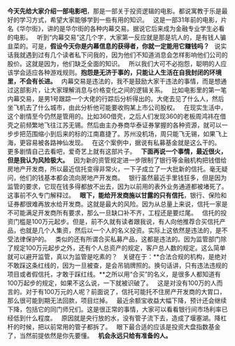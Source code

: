 **今天先给大家介绍一部电影吧**，那是一部关于投资逻辑的电影。都说寓教于乐是最好的学习方式，希望大家能够学到一些有用的知识。
 
这是一部31年前的电影，片名《华尔街》，讲的是华尔街的各种内幕交易。据说它后来成为金融专业学生必看的电影。
 
听到“内幕交易”这几个字，大家第一反应就是那是坑人的，是有钱人骗韭菜的。可是，**假设今天你是内幕信息的获得者，你就一定能用它赚钱吗？**
 
说实话我就遇到过有几个读者私下问我的，因为他们不知道消息会怎样影响他们公司的股价。这就是因为，他们缺乏全面的知识。
 
所以我们大可不必抱怨，聪明的人应该学会适应各种游戏规则。**抱怨是无济于事的，只能让人生活在自我封闭的环境里，不会有长进。**
 
内幕交易是违法的，我不是鼓励大家干违法的事情，而是想通过这部影片，让大家理解消息与价格变化之间的逻辑关系。
 
比如电影里的第一笔内幕交易，是男1号跟踪一个大佬的行踪后分析得出的。大佬去见了什么人，然后坐飞机去了什么城市，由此分析他可能要收购某上市公司股权。
 
在现实生活中，这个剧情至今仍然是管用的。比如360借壳，之后人们发现360的老板周鸿祎在借壳之前频繁地飞往江苏无锡。然后由主办券商华泰证券掌握的各种资源，就可以一步步把范围缩小到后来的标的江南嘉捷了。苏州没机场，周只能飞无锡，如果飞上海，更容易被各路神仙发现。
 
在这个案例中，据说有私募基金就是这么干的。
 
更多剧情自己去看吧，爱奇艺上就有这部片子。
 
**下面再说一个事情，最近很火，但是我认为风险极大。**
 
因为新的资管规定进一步限制了银行等金融机构把钱借给房地产开发商，所以最近信托变得非常火，一下子成立了一大批新的信托。毫无疑问，他们的钱基本都会流向房地产开发商。
 
银行虽然最近手里钱狂多，但是因为监管的要求，它现在钱多得都放不出去，因为以前用的表外业务通道都被堵死了。这事前不久专门解释过。
 
**眼下，能给开发商施以甘露的只有信托**，银行、保险和证券都很难再放水给开发商。这就是最大的风险。因为从总量上来说，信托一家是不可能满足开发商所有要求，那么一旦缺口补不齐，工程还是要烂尾。
 
信托的投资门槛是100万元起步。但是，前不久就有读者跟我说，有人向他推荐合买信托产品，也就是几个人集资，然后以一个人的名义投资。实际上这依然是违法的，是不受法律保护的。
 
类似的还有所谓合买私募产品，这都是违法的。因为监管部门除了规定100万元起步之外，还有个人总资产的规定，客户总人数的规定。这么简单就可以避开监管，真以为监管是吃素的？
 
关键在于：**合法合规的机构，是绝对不敢踩这条红线的，因为一旦被查，是会吊销牌照的。换句话讲，只有违法违规的项目或者假信托，才敢于踩红线。**之所以用“合买”的名义，是很多人都知道有100万起步的规定，如果不这么说，一下就被识破了。
 
这是对没有100万的人而言的。对于有100万元的人呢？前面说了，信托可能托不住房产开发商的大胃口，那么很可能到期无法回款，项目烂掉。
 
最近余额宝收益大幅下降，预计还会继续下降，包括它的同门师兄们。这是很正常的事情，大家可以看看银行间市场利率已经低到什么程度。
 
原因就是央行放的水，没有管子流下去，造成了堰塞湖。降杠杆的时候，把以前常用的管子都拆了。
 
眼下最合适的应该是投资大盘指数基金了，当然前提依然是你先要懂。
 
**机会永远只给有准备的人。**
